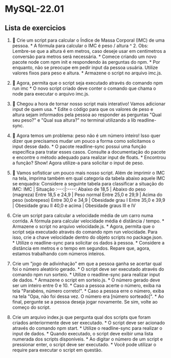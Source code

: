 # MySQL-22.01

## Lista de exercicios
  1. 🚀 Crie um script para calcular o Índice de Massa Corporal (IMC) de uma pessoa.
    * A fórmula para calcular o IMC é peso / altura ^ 2. Obs: Lembre-se que a altura é em metros, caso deseje usar em centímetros a conversão para metros será necessária.
    * Comece criando um novo pacote node com npm init e respondendo às perguntas do npm.
    * Por enquanto, não se preocupe em pedir input da pessoa usuária. Utilize valores fixos para peso e altura.
    * Armazene o script no arquivo imc.js.
    
  2. 🚀 Agora, permita que o script seja executado através do comando npm run imc
    * O novo script criado deve conter o comando que chama o node para executar o arquivo imc.js.
    
  3. 🚀 Chegou a hora de tornar nosso script mais interativo! Vamos adicionar input de quem usa.
    * Edite o código para que os valores de peso e altura sejam informados pela pessoa ao responder as perguntas "Qual seu peso?" e "Qual sua altura?" no terminal utilizando a lib readline-sync.
    
  4. 🚀 Agora temos um problema: peso não é um número inteiro! Isso quer dizer que precisamos mudar um pouco a forma como solicitamos o input desse dado.
    * O pacote readline-sync possui uma função específica para tratar esses casos. Consulte a documentação do pacote e encontre o método adequado para realizar input de floats.
    * Encontrou a função? Show! Agora utilize-a para solicitar o input de peso.

  5. 🚀 Vamos sofisticar um pouco mais nosso script. Além de imprimir o IMC na tela, imprima também em qual categoria da tabela abaixo aquele IMC se enquadra:
Considere a seguinte tabela para classificar a situação do IMC:
    IMC | Situação
    :---:|:----:
    Abaixo de 18,5 |	Abaixo do peso (magreza)
    Entre 18,5 e 24,9 |	Peso normal
    Entre 25,0 e 29,9 |	Acima do peso (sobrepeso)
    Entre 30,0 e 34,9 |	Obesidade grau I
    Entre 35,0 e 39,9 |	Obesidade grau II
    40,0 e acima |	Obesidade graus III e IV
    
  6. Crie um script para calcular a velocidade média de um carro numa corrida.
A fórmula para calcular velocidade média é distância / tempo.
    * Armazene o script no arquivo velocidade.js.
    * Agora, permita que o script seja executado através do comando npm run velocidade. Para isso, crie a chave velocidade dentro do objeto scripts no package.json.
    * Utilize o readline-sync para solicitar os dados à pessoa.
    * Considere a distância em metros e o tempo em segundos. Repare que, agora, estamos trabalhando com números inteiros.
    
  7. Crie um "jogo de adivinhação" em que a pessoa ganha se acertar qual foi o número aleatório gerado.
    * O script deve ser executado através do comando npm run sorteio.
    * Utilize o readline-sync para realizar input de dados.
    * Armazene o script em sorteio.js.
    * O número gerado deve ser um inteiro entre 0 e 10.
    * Caso a pessoa acerte o número, exiba na tela "Parabéns, número correto!".
    * Caso a pessoa erre o número, exiba na tela "Opa, não foi dessa vez. O número era [número sorteado]".
    * Ao final, pergunte se a pessoa deseja jogar novamente. Se sim, volte ao começo do script.

  8. Crie um arquivo index.js que pergunta qual dos scripts que foram criados anteriormente deve ser executado.
    * O script deve ser acionado através do comando npm start.
    * Utilize o readline-sync para realizar o input de dados.
    * Quando executado, o script deve exibir uma lista numerada dos scripts disponíveis.
    * Ao digitar o número de um script e pressionar enter, o script deve ser executado.
    * Você pode utilizar o require para executar o script em questão.
